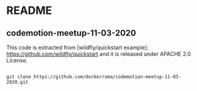 # README
## codemotion-meetup-11-03-2020

This code is extracted from [wildfly/quickstart example]: https://github.com/wildfly/quickstart and it is released under APACHE 2.0 License. 



<code>
git clone https://github.com/dockerroma/codemotion-meetup-11-03-2020.git
</code>